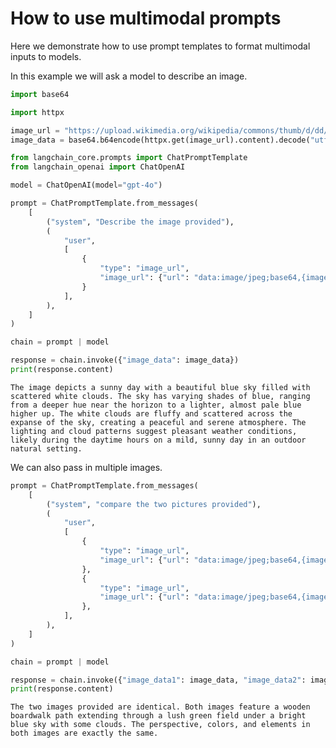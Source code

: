 # How to use multimodal prompts

Here we demonstrate how to use prompt templates to format multimodal inputs to models. 

In this example we will ask a model to describe an image.


```python
import base64

import httpx

image_url = "https://upload.wikimedia.org/wikipedia/commons/thumb/d/dd/Gfp-wisconsin-madison-the-nature-boardwalk.jpg/2560px-Gfp-wisconsin-madison-the-nature-boardwalk.jpg"
image_data = base64.b64encode(httpx.get(image_url).content).decode("utf-8")
```


```python
from langchain_core.prompts import ChatPromptTemplate
from langchain_openai import ChatOpenAI

model = ChatOpenAI(model="gpt-4o")
```


```python
prompt = ChatPromptTemplate.from_messages(
    [
        ("system", "Describe the image provided"),
        (
            "user",
            [
                {
                    "type": "image_url",
                    "image_url": {"url": "data:image/jpeg;base64,{image_data}"},
                }
            ],
        ),
    ]
)
```


```python
chain = prompt | model
```


```python
response = chain.invoke({"image_data": image_data})
print(response.content)
```

    The image depicts a sunny day with a beautiful blue sky filled with scattered white clouds. The sky has varying shades of blue, ranging from a deeper hue near the horizon to a lighter, almost pale blue higher up. The white clouds are fluffy and scattered across the expanse of the sky, creating a peaceful and serene atmosphere. The lighting and cloud patterns suggest pleasant weather conditions, likely during the daytime hours on a mild, sunny day in an outdoor natural setting.
    

We can also pass in multiple images.


```python
prompt = ChatPromptTemplate.from_messages(
    [
        ("system", "compare the two pictures provided"),
        (
            "user",
            [
                {
                    "type": "image_url",
                    "image_url": {"url": "data:image/jpeg;base64,{image_data1}"},
                },
                {
                    "type": "image_url",
                    "image_url": {"url": "data:image/jpeg;base64,{image_data2}"},
                },
            ],
        ),
    ]
)
```


```python
chain = prompt | model
```


```python
response = chain.invoke({"image_data1": image_data, "image_data2": image_data})
print(response.content)
```

    The two images provided are identical. Both images feature a wooden boardwalk path extending through a lush green field under a bright blue sky with some clouds. The perspective, colors, and elements in both images are exactly the same.
    


```python

```
